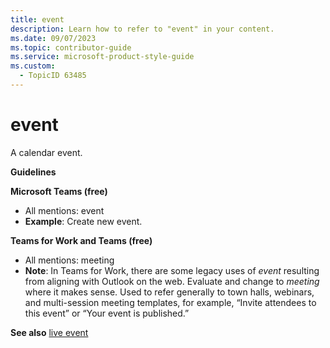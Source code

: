 ```yaml
---
title: event
description: Learn how to refer to "event" in your content.
ms.date: 09/07/2023
ms.topic: contributor-guide
ms.service: microsoft-product-style-guide
ms.custom:
  - TopicID 63485
---
```



# event

A calendar event.

**Guidelines**

**Microsoft Teams (free)**  

- All mentions: event  
- **Example**: Create new event.  

**Teams for Work and Teams (free)**  

- All mentions: meeting  
- **Note**: In Teams for Work, there are some legacy uses of *event* resulting from aligning with Outlook on the web. Evaluate and change to *meeting* where it makes sense. Used to refer generally to town halls, webinars, and multi-session meeting templates, for example, “Invite attendees to this event” or “Your event is published.”

**See also** [live event](~/teams-style-guide/a-z-word-list/l/live-event.md)

